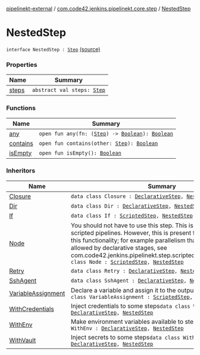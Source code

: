 [pipelinekt-external](../../index.md) / [com.code42.jenkins.pipelinekt.core.step](../index.md) / [NestedStep](./index.md)

# NestedStep

`interface NestedStep : `[`Step`](../-step/index.md) [(source)](https://github.com/code42/pipelinekt/tree/master/core/src/main/kotlin/com/code42/jenkins/pipelinekt/core/step/NestedStep.kt#L3)

### Properties

| Name | Summary |
|---|---|
| [steps](steps.md) | `abstract val steps: `[`Step`](../-step/index.md) |

### Functions

| Name | Summary |
|---|---|
| [any](any.md) | `open fun any(fn: (`[`Step`](../-step/index.md)`) -> `[`Boolean`](https://kotlinlang.org/api/latest/jvm/stdlib/kotlin/-boolean/index.html)`): `[`Boolean`](https://kotlinlang.org/api/latest/jvm/stdlib/kotlin/-boolean/index.html) |
| [contains](contains.md) | `open fun contains(other: `[`Step`](../-step/index.md)`): `[`Boolean`](https://kotlinlang.org/api/latest/jvm/stdlib/kotlin/-boolean/index.html) |
| [isEmpty](is-empty.md) | `open fun isEmpty(): `[`Boolean`](https://kotlinlang.org/api/latest/jvm/stdlib/kotlin/-boolean/index.html) |

### Inheritors

| Name | Summary |
|---|---|
| [Closure](../../com.code42.jenkins.pipelinekt.internal.step.declarative/-closure/index.md) | `data class Closure : `[`DeclarativeStep`](../-declarative-step.md)`, `[`NestedStep`](./index.md) |
| [Dir](../../com.code42.jenkins.pipelinekt.internal.step.declarative/-dir/index.md) | `data class Dir : `[`DeclarativeStep`](../-declarative-step.md)`, `[`NestedStep`](./index.md) |
| [If](../../com.code42.jenkins.pipelinekt.internal.step.scripted/-if/index.md) | `data class If : `[`ScriptedStep`](../-scripted-step/index.md)`, `[`NestedStep`](./index.md) |
| [Node](../../com.code42.jenkins.pipelinekt.internal.step.scripted/-node/index.md) | You should not have to use this step.  This is from the old scripted pipelines.  However, this is present for users who require this functionality; for example parallelism that exceeds the max allowed by declarative stages, see com.code42.jenkins.pipelinekt.step.scripted.ScriptedParallel`data class Node : `[`ScriptedStep`](../-scripted-step/index.md)`, `[`NestedStep`](./index.md) |
| [Retry](../../com.code42.jenkins.pipelinekt.internal.step.declarative/-retry/index.md) | `data class Retry : `[`DeclarativeStep`](../-declarative-step.md)`, `[`NestedStep`](./index.md) |
| [SshAgent](../../com.code42.jenkins.pipelinekt.internal.step.declarative/-ssh-agent/index.md) | `data class SshAgent : `[`DeclarativeStep`](../-declarative-step.md)`, `[`NestedStep`](./index.md) |
| [VariableAssignment](../../com.code42.jenkins.pipelinekt.internal.step.scripted/-variable-assignment/index.md) | Declare a variable and assign it to the output of some steps`data class VariableAssignment : `[`ScriptedStep`](../-scripted-step/index.md)`, `[`NestedStep`](./index.md) |
| [WithCredentials](../../com.code42.jenkins.pipelinekt.internal.step.declarative/-with-credentials/index.md) | Inject credentials to some steps`data class WithCredentials : `[`DeclarativeStep`](../-declarative-step.md)`, `[`NestedStep`](./index.md) |
| [WithEnv](../../com.code42.jenkins.pipelinekt.internal.step.declarative/-with-env/index.md) | Make environment variables available to steps`data class WithEnv : `[`DeclarativeStep`](../-declarative-step.md)`, `[`NestedStep`](./index.md) |
| [WithVault](../../com.code42.jenkins.pipelinekt.internal.step.declarative/-with-vault/index.md) | Inject secrets to some steps`data class WithVault : `[`DeclarativeStep`](../-declarative-step.md)`, `[`NestedStep`](./index.md) |
